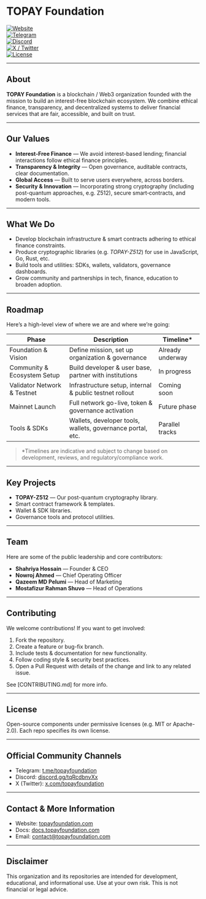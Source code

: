 # TOPAY Foundation

[![Website](https://img.shields.io/badge/website-topayfoundation.com-blue)](https://www.topayfoundation.com/)  
[![Telegram](https://img.shields.io/badge/Telegram-Chat-@topayfoundation-blue?logo=telegram)](https://t.me/topayfoundation)  
[![Discord](https://img.shields.io/badge/Discord-Server-TOPAY-purple?logo=discord)](https://discord.gg/tqRcdbnvXx)  
[![X / Twitter](https://img.shields.io/badge/X-@topayfoundation-skyblue?logo=x)](https://x.com/topayfoundation)  
[![License](https://img.shields.io/badge/license-MIT-green)](https://github.com/TOPAY-FOUNDATION/.github/blob/main/LICENSE)

---

## About

**TOPAY Foundation** is a blockchain / Web3 organization founded with the mission to build an interest-free blockchain ecosystem. We combine ethical finance, transparency, and decentralized systems to deliver financial services that are fair, accessible, and built on trust.  

---

## Our Values

- **Interest-Free Finance** — We avoid interest-based lending; financial interactions follow ethical finance principles.  
- **Transparency & Integrity** — Open governance, auditable contracts, clear documentation.  
- **Global Access** — Built to serve users everywhere, across borders.  
- **Security & Innovation** — Incorporating strong cryptography (including post-quantum approaches, e.g. Z512), secure smart‐contracts, and modern tools.  

---

## What We Do

- Develop blockchain infrastructure & smart contracts adhering to ethical finance constraints.  
- Produce cryptographic libraries (e.g. *TOPAY-Z512*) for use in JavaScript, Go, Rust, etc.  
- Build tools and utilities: SDKs, wallets, validators, governance dashboards.  
- Grow community and partnerships in tech, finance, education to broaden adoption.  

---

## Roadmap

Here’s a high-level view of where we are and where we’re going:

| Phase | Description | Timeline* |
|---|-------------|----------|
| Foundation & Vision | Define mission, set up organization & governance | Already underway |
| Community & Ecosystem Setup | Build developer & user base, partner with institutions | In progress |
| Validator Network & Testnet | Infrastructure setup, internal & public testnet rollout | Coming soon |
| Mainnet Launch | Full network go-live, token & governance activation | Future phase |
| Tools & SDKs | Wallets, developer tools, wallets, governance portal, etc. | Parallel tracks |

> *Timelines are indicative and subject to change based on development, reviews, and regulatory/compliance work.

---

## Key Projects

- **TOPAY-Z512** — Our post-quantum cryptography library.  
- Smart contract framework & templates.  
- Wallet & SDK libraries.  
- Governance tools and protocol utilities.

---

## Team

Here are some of the public leadership and core contributors:

- **Shahriya Hossain** — Founder & CEO  
- **Nowroj Ahmed** — Chief Operating Officer  
- **Qazeem MD Pelumi** — Head of Marketing  
- **Mostafizur Rahman Shuvo** — Head of Operations  

---

## Contributing

We welcome contributions! If you want to get involved:

1. Fork the repository.  
2. Create a feature or bug-fix branch.  
3. Include tests & documentation for new functionality.  
4. Follow coding style & security best practices.  
5. Open a Pull Request with details of the change and link to any related issue.  

See [CONTRIBUTING.md] for more info.

---

## License

Open-source components under permissive licenses (e.g. MIT or Apache-2.0). Each repo specifies its own license.

---

## Official Community Channels

- Telegram: [t.me/topayfoundation](https://t.me/topayfoundation)  
- Discord: [discord.gg/tqRcdbnvXx](https://discord.gg/tqRcdbnvXx)  
- X (Twitter): [x.com/topayfoundation](https://x.com/topayfoundation)  

---

## Contact & More Information

- Website: [topayfoundation.com](https://www.topayfoundation.com/)  
- Docs: [docs.topayfoundation.com](https://docs.topayfoundation.com/)  
- Email: <contact@topayfoundation.com>  

---

## Disclaimer

This organization and its repositories are intended for development, educational, and informational use. Use at your own risk. This is not financial or legal advice.
